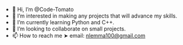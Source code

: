 - 👋 Hi, I’m @Code-Tomato
- 👀 I’m interested in making any projects that will advance my skills. 
- 🌱 I’m currently learning Python and C++.
- 💞️ I’m looking to collaborate on small projects.
- 📫 How to reach me ➤ email: nlemma100@gmail.com

<!---
Code-Tomato/Code-Tomato is a ✨ special ✨ repository because its `README.md` (this file) appears on your GitHub profile.
You can click the Preview link to take a look at your changes.
--->
